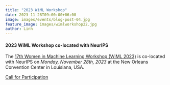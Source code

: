 ```yaml
---
title: "2023 WiML Workshop"
date: 2023-11-28T09:00:00+06:00
image: images/events/blog-post-04.jpg
feature_image: images/wimlworkshop22.jpg
author: Linh
---
```

#### 2023 WiML Workshop co-located with NeurIPS

The [17th Women in Machine Learning Workshop (WiML 2023)](https://sites.google.com/view/wiml2023/) is co-located with NeurIPS on *Monday, November 28th, 2023* at the New Orleans Convention Center in Louisiana, USA. 

[Call for Participation](https://sites.google.com/view/wiml2022/call-for-participation)
